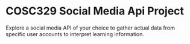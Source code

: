 # COSC329 Social Media Api Project
Explore a social media API of your choice to gather actual data from specific user accounts to interpret learning information.

